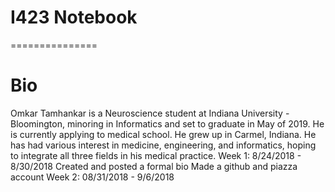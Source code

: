 # I423 Notebook
===============
# Bio
Omkar Tamhankar is a Neuroscience student at Indiana University - Bloomington, minoring in Informatics and set to graduate in May of 2019. He is currently applying to medical school. He grew up in Carmel, Indiana. He has had various interest in medicine, engineering, and informatics, hoping to integrate all three fields in his medical practice.
Week 1: 8/24/2018 - 8/30/2018
  Created and posted a formal bio
  Made a github and piazza account
Week 2: 08/31/2018 - 9/6/2018
  
